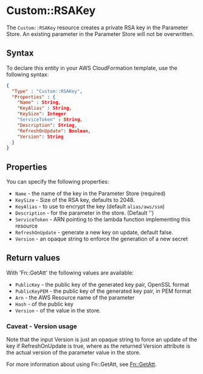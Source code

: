 # Custom::RSAKey

The `Custom::RSAKey` resource creates a private RSA key in the Parameter Store.
An existing parameter in the Parameter Store will not be overwritten.

## Syntax
To declare this entity in your AWS CloudFormation template, use the following syntax:

```json
{
  "Type" : "Custom::RSAKey",
  "Properties" : {
    "Name" : String,
    "KeyAlias" : String,
    "KeySize": Integer
    "ServiceToken" : String,
    "Description": String,
    "RefreshOnUpdate": Boolean,
    "Version": String
  }
}
```

## Properties
You can specify the following properties:

- `Name`  - the name of the key in the Parameter Store (required)
- `KeySize` - Size of the RSA key, defaults to 2048.
- `KeyAlias`  - to use to encrypt the key (default `alias/aws/ssm`)
- `Description`  - for the parameter in the store. (Default '')
- `ServiceToken`  - ARN pointing to the lambda function implementing this resource 
- `RefreshOnUpdate` - generate a new key on update, default false.
- `Version`  - an opaque string to enforce the generation of a new secret 

## Return values
With 'Fn::GetAtt' the following values are available:

- `PublicKey` - the public key of the generated key pair, OpenSSL format
- `PublicKeyPEM` - the public key of the generated key pair, in PEM format
- `Arn` - the AWS Resource name of the parameter
- `Hash` - of the public key
- `Version` - of the value in the store.

### Caveat - Version usage
Note that the input Version is just an opaque string to force an update of the key if RefreshOnUpdate is true, where as the returned Version attribute is the actual version of the parameter value in the store.


For more information about using Fn::GetAtt, see [Fn::GetAtt](http://docs.aws.amazon.com/AWSCloudFormation/latest/UserGuide/intrinsic-function-reference-getatt.html).
